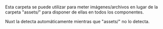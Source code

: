 Esta carpeta se puede utilizar para meter imágenes/archivos en lugar de la carpeta "assets/" para disponer de ellas en todos los componentes.

Nuxt la detecta automáticamente mientras que "assets/" no lo detecta.